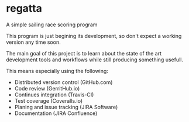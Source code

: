 # regatta
A simple sailing race scoring program

This program is just begining its development, so don't expect a working version any time soon.

The main goal of this project is to learn about the state of the art development tools and workflows while still producing something usefull.

This means especially using the following:

* Distributed version control (GitHub.com)
* Code review (GerritHub.io)
* Continues integration (Travis-CI)
* Test coverage (Coveralls.io)
* Planing and issue tracking (JIRA Software)
* Documentation (JIRA Confluence)

